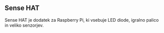 ## Sense HAT

Sense HAT je dodatek za Raspberry Pi, ki vsebuje LED diode, igralno palico in veliko senzorjev.